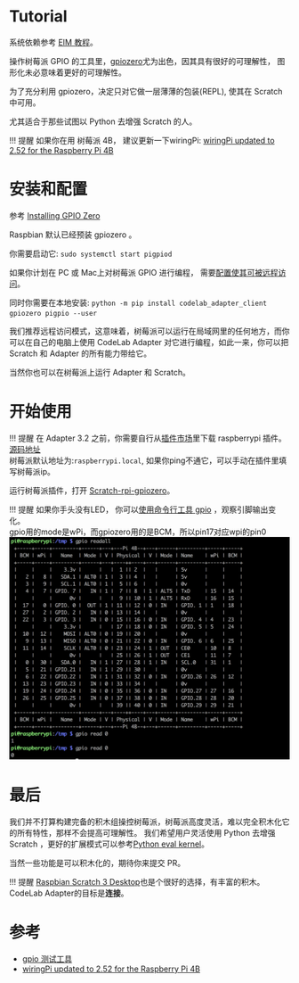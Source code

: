 # Tutorial

系统依赖参考 [EIM 教程](/extension_guide/eim/)。

操作树莓派 GPIO 的工具里，[gpiozero](https://gpiozero.readthedocs.io/en/stable/index.html)尤为出色，因其具有很好的可理解性， 图形化未必意味着更好的可理解性。

为了充分利用 gpiozero，决定只对它做一层薄薄的包装(REPL), 使其在 Scratch 中可用。

尤其适合于那些试图以 Python 去增强 Scratch 的人。

!!! 提醒
    如果你在用 树莓派 4B， 建议更新一下wiringPi: [wiringPi updated to 2.52 for the Raspberry Pi 4B](http://wiringpi.com/wiringpi-updated-to-2-52-for-the-raspberry-pi-4b/)  

# 安装和配置
参考 [Installing GPIO Zero](https://gpiozero.readthedocs.io/en/stable/installing.html#installing-gpio-zero)

Raspbian 默认已经预装 gpiozero 。

你需要启动它: `sudo systemctl start pigpiod`

如果你计划在 PC 或 Mac上对树莓派 GPIO 进行编程， 需要[配置使其可被远程访问](https://gpiozero.readthedocs.io/en/stable/remote_gpio.html)。

同时你需要在本地安装: `python -m pip install codelab_adapter_client gpiozero pigpio --user`

我们推荐远程访问模式，这意味着，树莓派可以运行在局域网里的任何地方，而你可以在自己的电脑上使用 CodeLab Adapter 对它进行编程，如此一来，你可以把 Scratch 和 Adapter 的所有能力带给它。

当然你也可以在树莓派上运行 Adapter 和 Scratch。

# 开始使用
!!! 提醒
    在 Adapter 3.2 之前，你需要自行从[插件市场](/extension_guide/extension_market/)里下载 raspberrypi 插件。 [源码地址](https://github.com/CodeLabClub/codelab_adapter_extensions/blob/master/nodes_v3/node_raspberrypi.py)  
    树莓派默认地址为:`raspberrypi.local`, 如果你ping不通它，可以手动在插件里填写树莓派ip。

运行树莓派插件，打开 [Scratch-rpi-gpiozero](https://scratch-beta.codelab.club?sb3url=https://adapter.codelab.club/sb3/Scratch-gpiozero.sb3)。

    
!!! 提醒
    如果你手头没有LED， 你可以[使用命令行工具 gpio](https://blog.just4fun.site/post/iot/raspberrypi-install-and-config/#%E6%B5%8B%E8%AF%95%E5%B7%A5%E5%85%B7) ，观察引脚输出变化。  
    gpio用的mode是wPi，而gpiozero用的是BCM，所以pin17对应wpi的pin0  
    ![](/img/fa6b43a839c1e55d8e761529ac996970.png) 

# 最后
我们并不打算构建完备的积木组操控树莓派，树莓派高度灵活，难以完全积木化它的所有特性，那样不会提高可理解性。 我们希望用户灵活使用 Python 去增强 Scratch ，更好的扩展模式可以参考[Python eval kernel](https://adapter.codelab.club/extension_guide/extension_python_kernel/)。

当然一些功能是可以积木化的，期待你来提交 PR。

!!! 提醒
    [Raspbian Scratch 3 Desktop](https://www.raspberrypi.org/blog/scratch-3-desktop-for-raspbian-on-raspberry-pi/)也是个很好的选择，有丰富的积木。  
    CodeLab Adapter的目标是**连接**。 

# 参考
- [gpio 测试工具](https://blog.just4fun.site/post/iot/raspberrypi-install-and-config/#%E6%B5%8B%E8%AF%95%E5%B7%A5%E5%85%B7)
- [wiringPi updated to 2.52 for the Raspberry Pi 4B](http://wiringpi.com/wiringpi-updated-to-2-52-for-the-raspberry-pi-4b/)